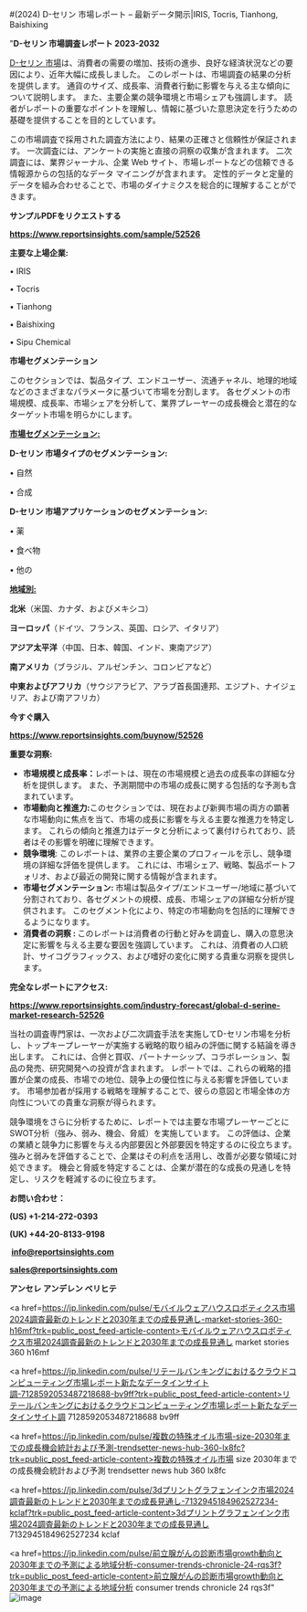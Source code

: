 #(2024) D-セリン 市場レポート – 最新データ開示|IRIS, Tocris, Tianhong, Baishixing

"<strong>D-セリン 市場調査レポート 2023-2032</strong>

<a href=https://www.reportsinsights.com/sample/52526>D-セリン 市場</a>は、消費者の需要の増加、技術の進歩、良好な経済状況などの要因により、近年大幅に成長しました。 このレポートは、市場調査の結果の分析を提供します。 通貨のサイズ、成長率、消費者行動に影響を与える主な傾向について説明します。 また、主要企業の競争環境と市場シェアも強調します。 読者がレポートの重要なポイントを理解し、情報に基づいた意思決定を行うための基礎を提供することを目的としています。

この市場調査で採用された調査方法により、結果の正確さと信頼性が保証されます。 一次調査には、アンケートの実施と直接の洞察の収集が含まれます。 二次調査には、業界ジャーナル、企業 Web サイト、市場レポートなどの信頼できる情報源からの包括的なデータ マイニングが含まれます。 定性的データと定量的データを組み合わせることで、市場のダイナミクスを総合的に理解することができます。

<strong><b>サンプルPDFをリクエストする</b></strong>

<a href=https://www.reportsinsights.com/sample/52526><strong><u>https://www.reportsinsights.com/sample/52526</u></strong></a>

<strong>主要な上場企業:</strong>

• IRIS

• Tocris

• Tianhong

• Baishixing

• Sipu Chemical

<strong>市場セグメンテーション</strong>

このセクションでは、製品タイプ、エンドユーザー、流通チャネル、地理的地域などのさまざまなパラメータに基づいて市場を分割します。 各セグメントの市場規模、成長率、市場シェアを分析して、業界プレーヤーの成長機会と潜在的なターゲット市場を明らかにします。

<strong><u>市場セグメンテーション</u></strong><strong><u>:</u></strong>

<strong>D-セリン 市場タイプのセグメンテーション:</strong>

• 自然

• 合成

<strong>D-セリン 市場アプリケーションのセグメンテーション:</strong>

• 薬

• 食べ物

• 他の

<strong><u>地域別</u></strong><strong><u>:</u></strong>

<strong>北米</strong>（米国、カナダ、およびメキシコ）

<strong>ヨーロッパ</strong>（ドイツ、フランス、英国、ロシア、イタリア）

<strong>アジア太平洋</strong>（中国、日本、韓国、インド、東南アジア）

<strong>南アメリカ</strong>（ブラジル、アルゼンチン、コロンビアなど）

<strong>中東およびアフリカ</strong>（サウジアラビア、アラブ首長国連邦、エジプト、ナイジェリア、および南アフリカ）

<strong>今すぐ購入</strong>

<a href=https://www.reportsinsights.com/buynow/52526><strong><u>https://www.reportsinsights.com/buynow/52526</u></strong></a>

<strong>重要な洞察:</strong>
<ul>
  <li><strong>市場規模と成長率：</strong>レポートは、現在の市場規模と過去の成長率の詳細な分析を提供します。 また、予測期間中の市場の成長に関する包括的な予測も含まれています。</li>
  <li><strong>市場動向と推進力:</strong>このセクションでは、現在および新興市場の両方の顕著な市場動向に焦点を当て、市場の成長に影響を与える主要な推進力を特定します。 これらの傾向と推進力はデータと分析によって裏付けられており、読者はその影響を明確に理解できます。</li>
  <li><strong>競争環境</strong>: このレポートは、業界の主要企業のプロフィールを示し、競争環境の詳細な評価を提供します。 これには、市場シェア、戦略、製品ポートフォリオ、および最近の開発に関する情報が含まれます。</li>
  <li><strong>市場セグメンテーション: </strong>市場は製品タイプ/エンドユーザー/地域に基づいて分割されており、各セグメントの規模、成長、市場シェアの詳細な分析が提供されます。 このセグメント化により、特定の市場動向を包括的に理解できるようになります。</li>
  <li><strong>消費者の洞察 : </strong>このレポートは消費者の行動と好みを調査し、購入の意思決定に影響を与える主要な要因を強調しています。 これは、消費者の人口統計、サイコグラフィックス、および嗜好の変化に関する貴重な洞察を提供します。</li>
</ul>
<strong>完全なレポートにアクセス:</strong>

<a href=https://www.reportsinsights.com/industry-forecast/global-d-serine-market-research-52526><strong><u><b>https://www.reportsinsights.com/industry-forecast/global-d-serine-market-research-52526</b></u></strong></a>

当社の調査専門家は、一次および二次調査手法を実施してD-セリン市場を分析し、トップキープレーヤーが実施する戦略的取り組みの評価に関する結論を導き出します。 これには、合併と買収、パートナーシップ、コラボレーション、製品の発売、研究開発への投資が含まれます。 レポートでは、これらの戦略的措置が企業の成長、市場での地位、競争上の優位性に与える影響を評価しています。 市場参加者が採用する戦略を理解することで、彼らの意図と市場全体の方向性についての貴重な洞察が得られます。

競争環境をさらに分析するために、レポートでは主要な市場プレーヤーごとにSWOT分析（強み、弱み、機会、脅威）を実施しています。 この評価は、企業の業績と競争力に影響を与える内部要因と外部要因を特定するのに役立ちます。 強みと弱みを評価することで、企業はその利点を活用し、改善が必要な領域に対処できます。 機会と脅威を特定することは、企業が潜在的な成長の見通しを特定し、リスクを軽減するのに役立ちます。

<strong>お問い合わせ：</strong>

<strong>(US) +1-214-272-0393</strong>

<strong>(UK) +44-20-8133-9198</strong>

<strong> </strong><a href=info@reportsinsights.com><strong><u>info@reportsinsights.com</u></strong></a>

<a href=sales@reportsinsights.com><strong><u>sales@reportsinsights.com</u></strong></a>

<strong>アンセレ アンデレン ベリヒテ</strong>

<a href=https://jp.linkedin.com/pulse/モバイルウェアハウスロボティクス市場2024調査最新のトレンドと2030年までの成長見通し-market-stories-360-h16mf?trk=public_post_feed-article-content>モバイルウェアハウスロボティクス市場2024調査最新のトレンドと2030年までの成長見通し market stories 360 h16mf</a>

<a href=https://jp.linkedin.com/pulse/リテールバンキングにおけるクラウドコンピューティング市場レポート新たなデータインサイト調-7128592053487218688-bv9ff?trk=public_post_feed-article-content>リテールバンキングにおけるクラウドコンピューティング市場レポート新たなデータインサイト調 7128592053487218688 bv9ff</a>

<a href=https://jp.linkedin.com/pulse/複数の特殊オイル市場-size-2030年までの成長機会統計および予測-trendsetter-news-hub-360-lx8fc?trk=public_post_feed-article-content>複数の特殊オイル市場 size 2030年までの成長機会統計および予測 trendsetter news hub 360 lx8fc</a>

<a href=https://jp.linkedin.com/pulse/3dプリントグラフェンインク市場2024調査最新のトレンドと2030年までの成長見通し-7132945184962527234-kclaf?trk=public_post_feed-article-content>3dプリントグラフェンインク市場2024調査最新のトレンドと2030年までの成長見通し 7132945184962527234 kclaf</a>

<a href=https://jp.linkedin.com/pulse/前立腺がんの診断市場growth動向と2030年までの予測による地域分析-consumer-trends-chronicle-24-rqs3f?trk=public_post_feed-article-content>前立腺がんの診断市場growth動向と2030年までの予測による地域分析 consumer trends chronicle 24 rqs3f</a>"
![image](https://github.com/ahaan12367/RIMarket24/assets/158471582/625aaff6-9fa4-4a9f-b123-957faad6a318)
